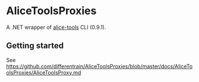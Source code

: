 # AliceToolsProxies
A .NET wrapper of [alice-tools](https://github.com/nunuhara/alice-tools) CLI (0.9.1).

## Getting started 
See https://github.com/differentrain/AliceToolsProxies/blob/master/docs/AliceToolsProxies/AliceToolsProxy.md
